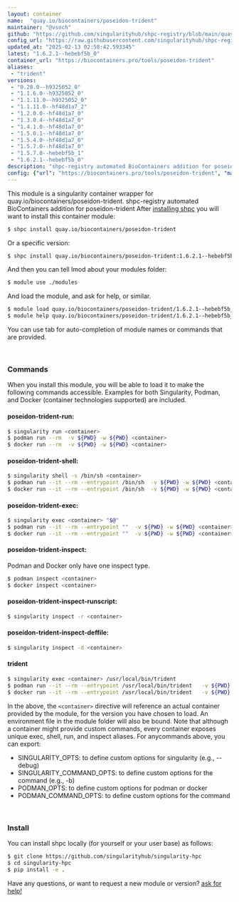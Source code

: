 ```yaml
---
layout: container
name:  "quay.io/biocontainers/poseidon-trident"
maintainer: "@vsoch"
github: "https://github.com/singularityhub/shpc-registry/blob/main/quay.io/biocontainers/poseidon-trident/container.yaml"
config_url: "https://raw.githubusercontent.com/singularityhub/shpc-registry/main/quay.io/biocontainers/poseidon-trident/container.yaml"
updated_at: "2025-02-13 02:58:42.593345"
latest: "1.6.2.1--hebebf5b_0"
container_url: "https://biocontainers.pro/tools/poseidon-trident"
aliases:
 - "trident"
versions:
 - "0.28.0--h9325052_0"
 - "1.1.6.0--h9325052_0"
 - "1.1.11.0--h9325052_0"
 - "1.1.11.0--hf48d1a7_2"
 - "1.2.0.0--hf48d1a7_0"
 - "1.3.0.4--hf48d1a7_0"
 - "1.4.1.0--hf48d1a7_0"
 - "1.5.0.1--hf48d1a7_0"
 - "1.5.4.0--hf48d1a7_0"
 - "1.5.7.0--hf48d1a7_0"
 - "1.5.7.0--hebebf5b_1"
 - "1.6.2.1--hebebf5b_0"
description: "shpc-registry automated BioContainers addition for poseidon-trident"
config: {"url": "https://biocontainers.pro/tools/poseidon-trident", "maintainer": "@vsoch", "description": "shpc-registry automated BioContainers addition for poseidon-trident", "latest": {"1.6.2.1--hebebf5b_0": "sha256:60ebf184ffcba168d4884c4ae917f50d8643878d1823192ab9832b6b42999c6f"}, "tags": {"0.28.0--h9325052_0": "sha256:3a6f2f51c9322434446b730231f9310ec146579f708287b1e88a97c53de1120f", "1.1.6.0--h9325052_0": "sha256:8286f010e2227d0bcd3440e173e34b07c0c841ebaab0f0fd5fbd0bb73266e62d", "1.1.11.0--h9325052_0": "sha256:0b7450aeb4bfa7ff55621f6c5196cca92d5b527b7f70469291f9c2eb5ecf0ea0", "1.1.11.0--hf48d1a7_2": "sha256:4b8134739174c485a3e31037012fe6a6d4d9a16684c1089e175c2f3091a2560a", "1.2.0.0--hf48d1a7_0": "sha256:6f16c48ddf20972ae397c8604f4ce38abfaef6cf8194583d57b03be4f2c65dea", "1.3.0.4--hf48d1a7_0": "sha256:c15a7190a15cf5836e2b037222d58aca6a63309f339d52fce8579a0e1e928d38", "1.4.1.0--hf48d1a7_0": "sha256:67bda2d5f42e80066169c662e8bede1154a763cbee080ffd2dd9d7182b9c8252", "1.5.0.1--hf48d1a7_0": "sha256:569a1440d53aaf4f0af44989a6dd5910927eef9c981f1d4a9a56fdba5d3fdcd7", "1.5.4.0--hf48d1a7_0": "sha256:fe00d69e76885fbe4abebfc968be0cd886621d51e5b18384eb42c3a15ade0755", "1.5.7.0--hf48d1a7_0": "sha256:3dfd62cb219122a933c8ab8c9b0923699653d9165019f22d141b2b5fad01f5d4", "1.5.7.0--hebebf5b_1": "sha256:7af1c32030998818abacb84675f767a3c4854ce5d1999b6d26439dc28e9c93f5", "1.6.2.1--hebebf5b_0": "sha256:60ebf184ffcba168d4884c4ae917f50d8643878d1823192ab9832b6b42999c6f"}, "docker": "quay.io/biocontainers/poseidon-trident", "aliases": {"trident": "/usr/local/bin/trident"}}
---
```


This module is a singularity container wrapper for quay.io/biocontainers/poseidon-trident.
shpc-registry automated BioContainers addition for poseidon-trident
After [installing shpc](#install) you will want to install this container module:


```bash
$ shpc install quay.io/biocontainers/poseidon-trident
```

Or a specific version:

```bash
$ shpc install quay.io/biocontainers/poseidon-trident:1.6.2.1--hebebf5b_0
```

And then you can tell lmod about your modules folder:

```bash
$ module use ./modules
```

And load the module, and ask for help, or similar.

```bash
$ module load quay.io/biocontainers/poseidon-trident/1.6.2.1--hebebf5b_0
$ module help quay.io/biocontainers/poseidon-trident/1.6.2.1--hebebf5b_0
```

You can use tab for auto-completion of module names or commands that are provided.

<br>

### Commands

When you install this module, you will be able to load it to make the following commands accessible.
Examples for both Singularity, Podman, and Docker (container technologies supported) are included.

#### poseidon-trident-run:

```bash
$ singularity run <container>
$ podman run --rm  -v ${PWD} -w ${PWD} <container>
$ docker run --rm  -v ${PWD} -w ${PWD} <container>
```

#### poseidon-trident-shell:

```bash
$ singularity shell -s /bin/sh <container>
$ podman run --it --rm --entrypoint /bin/sh  -v ${PWD} -w ${PWD} <container>
$ docker run --it --rm --entrypoint /bin/sh  -v ${PWD} -w ${PWD} <container>
```

#### poseidon-trident-exec:

```bash
$ singularity exec <container> "$@"
$ podman run --it --rm --entrypoint ""  -v ${PWD} -w ${PWD} <container> "$@"
$ docker run --it --rm --entrypoint ""  -v ${PWD} -w ${PWD} <container> "$@"
```

#### poseidon-trident-inspect:

Podman and Docker only have one inspect type.

```bash
$ podman inspect <container>
$ docker inspect <container>
```

#### poseidon-trident-inspect-runscript:

```bash
$ singularity inspect -r <container>
```

#### poseidon-trident-inspect-deffile:

```bash
$ singularity inspect -d <container>
```


#### trident

```bash
$ singularity exec <container> /usr/local/bin/trident
$ podman run --it --rm --entrypoint /usr/local/bin/trident   -v ${PWD} -w ${PWD} <container> -c " $@"
$ docker run --it --rm --entrypoint /usr/local/bin/trident   -v ${PWD} -w ${PWD} <container> -c " $@"
```



In the above, the `<container>` directive will reference an actual container provided
by the module, for the version you have chosen to load. An environment file in the
module folder will also be bound. Note that although a container
might provide custom commands, every container exposes unique exec, shell, run, and
inspect aliases. For anycommands above, you can export:

 - SINGULARITY_OPTS: to define custom options for singularity (e.g., --debug)
 - SINGULARITY_COMMAND_OPTS: to define custom options for the command (e.g., -b)
 - PODMAN_OPTS: to define custom options for podman or docker
 - PODMAN_COMMAND_OPTS: to define custom options for the command

<br>

### Install

You can install shpc locally (for yourself or your user base) as follows:

```bash
$ git clone https://github.com/singularityhub/singularity-hpc
$ cd singularity-hpc
$ pip install -e .
```

Have any questions, or want to request a new module or version? [ask for help!](https://github.com/singularityhub/singularity-hpc/issues)